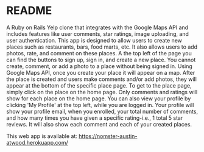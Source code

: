 # README
A Ruby on Rails Yelp clone that integrates with the Google Maps API and includes features like user comments, star ratings, image uploading, and user authentication. This app is designed to allow users to create new places such as restaurants, bars, food marts, etc. It also allows users to add photos, rate,  and comment on these places. A the top left of the page you can find the buttons to sign up, sign in, and create a new place. You cannot create, comment, or add a photo to a place without being signed in. Using Google Maps API, once you create your place it will appear on a map. After the place is created and users make comments and/or add photos, they will appear at the bottom of the specific place page. To get to the place page, simply click on the place on the home page. Only comments and ratings will show for each place on the home page. You can also view your profile by clicking 'My Profile' at the top left, while you are logged in. Your profile will show your profile email, when you enrolled, your total number of comments, and how many times you have given a specific rating-i.e., 1 total 5 star reviews. It will also show each comment and each of your created places. 

This web app is available at: https://nomster-austin-atwood.herokuapp.com/


